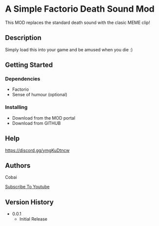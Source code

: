 # A Simple Factorio Death Sound Mod

This MOD replaces the standard death sound with the clasic MEME clip!

## Description

Simply load this into your game and be amused when you die :)

## Getting Started

### Dependencies

* Factorio
* Sense of humour (optional)

### Installing

* Download from the MOD portal
* Download from GITHUB

## Help

https://discord.gg/ymgKuDtncw

## Authors

Cobai

[Subscribe To Youtube](https://www.youtube.com/@cobai.)

## Version History

* 0.0.1
    * Initial Release
